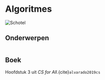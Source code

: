 # Algoritmes

![Schotel](/images/saucer.png)

## Onderwerpen

```{tableofcontents}
```

## Boek

Hoofdstuk 3 uit *CS for All*.{cite}`alvarado2019cs`
